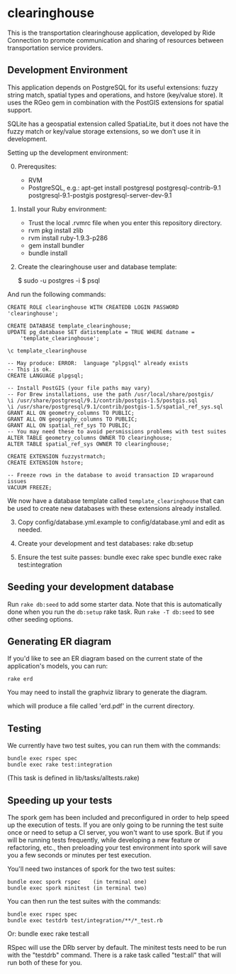 clearinghouse
=============

This is the transportation clearinghouse application, developed by Ride
Connection to promote communication and sharing of resources between
transportation service providers.

Development Environment
-----------------------

This application depends on PostgreSQL for its useful extensions: fuzzy string
match, spatial types and operations, and hstore (key/value store).  It uses
the RGeo gem in combination with the PostGIS extensions for spatial support.

SQLite has a geospatial extension called SpatiaLite, but it does not have the
fuzzy match or key/value storage extensions, so we don't use it in development.

Setting up the development environment:

0. Prerequsites:
   - RVM
   - PostgreSQL, e.g.:
         apt-get install postgresql postgresql-contrib-9.1 \
                         postgresql-9.1-postgis postgresql-server-dev-9.1

1. Install your Ruby environment:
   - Trust the local .rvmrc file when you enter this repository directory.
   - rvm pkg install zlib
   - rvm install ruby-1.9.3-p286
   - gem install bundler
   - bundle install
 
2. Create the clearinghouse user and database template:

    $ sudo -u postgres -i
    $ psql

And run the following commands:

    CREATE ROLE clearinghouse WITH CREATEDB LOGIN PASSWORD 'clearinghouse';

    CREATE DATABASE template_clearinghouse;
    UPDATE pg_database SET datistemplate = TRUE WHERE datname =
        'template_clearinghouse';
    
    \c template_clearinghouse

    -- May produce: ERROR:  language "plpgsql" already exists
    -- This is ok.
    CREATE LANGUAGE plpgsql;
    
    -- Install PostGIS (your file paths may vary)
    -- For Brew installations, use the path /usr/local/share/postgis/
    \i /usr/share/postgresql/9.1/contrib/postgis-1.5/postgis.sql
    \i /usr/share/postgresql/9.1/contrib/postgis-1.5/spatial_ref_sys.sql
    GRANT ALL ON geometry_columns TO PUBLIC;
    GRANT ALL ON geography_columns TO PUBLIC;
    GRANT ALL ON spatial_ref_sys TO PUBLIC;
    -- You may need these to avoid persmissions problems with test suites
    ALTER TABLE geometry_columns OWNER TO clearinghouse;
    ALTER TABLE spatial_ref_sys OWNER TO clearinghouse;

    CREATE EXTENSION fuzzystrmatch;
    CREATE EXTENSION hstore;
    
    -- Freeze rows in the database to avoid transaction ID wraparound issues
    VACUUM FREEZE;

We now have a database template called `template_clearinghouse` that can be
used to create new databases with these extensions already installed.

3. Copy config/database.yml.example to config/database.yml and edit as needed.

4. Create your development and test databases: rake db:setup

5. Ensure the test suite passes: 
    bundle exec rake spec
    bundle exec rake test:integration

Seeding your development database
---------------------------------

Run `rake db:seed` to add some starter data. Note that this is automatically 
done when you run the `db:setup` rake task. Run `rake -T db:seed` to see other
seeding options.

Generating ER diagram
---------------------

If you'd like to see an ER diagram based on the current state of the
application's models, you can run:

    rake erd

You may need to install the graphviz library to generate the diagram.

which will produce a file called 'erd.pdf' in the current directory.

Testing
-------

We currently have two test suites, you can run them with the commands:

    bundle exec rspec spec
    bundle exec rake test:integration

(This task is defined in lib/tasks/alltests.rake)

Speeding up your tests
----------------------

The spork gem has been included and preconfigured in order to help speed up the 
execution of tests. If you are only going to be running the test suite once or 
need to setup a CI server, you won't want to use spork. But if you will be
running tests frequently, while developing a new feature or refactoring, etc., 
then preloading your test environment into spork will save you a few seconds 
or minutes per test execution.

You'll need two instances of spork for the two test suites:

    bundle exec spork rspec    (in terminal one)
    bundle exec spork minitest (in terminal two)

You can then run the test suites with the commands:

    bundle exec rspec spec
    bundle exec testdrb test/integration/**/*_test.rb

Or:
    bundle exec rake test:all

RSpec will use the DRb server by default. The minitest tests need to be run
with the "testdrb" command.  There is a rake task called "test:all" that will
run both of these for you.
